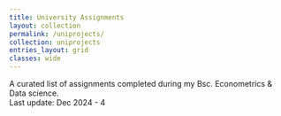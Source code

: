 ```yaml
---
title: University Assignments
layout: collection
permalink: /uniprojects/
collection: uniprojects
entries_layout: grid
classes: wide
---
```


A curated list of assignments completed during my Bsc. Econometrics & Data science.\
Last update: Dec 2024 - 4